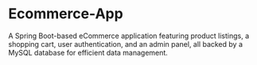 # Ecommerce-App
A Spring Boot-based eCommerce application featuring product listings, a shopping cart, user authentication, and an admin panel, all backed by a MySQL database for efficient data management.
